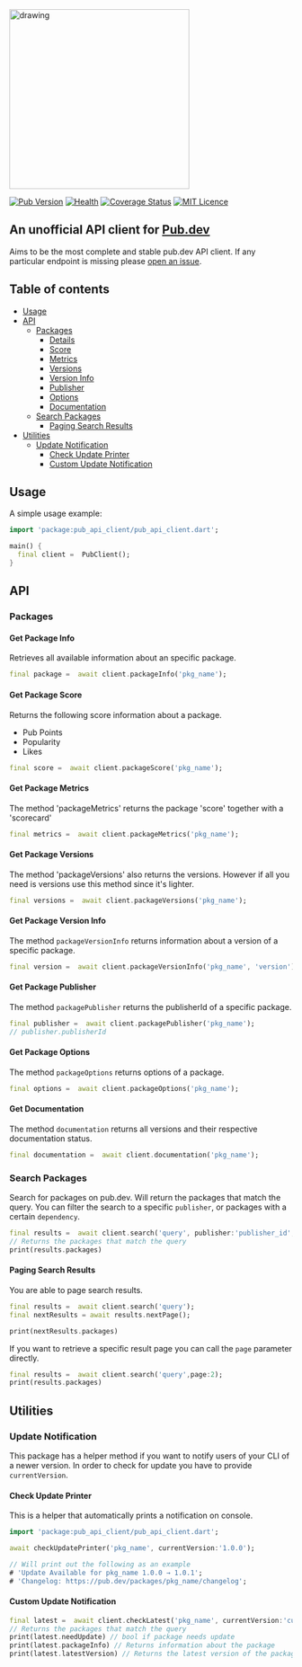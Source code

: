<img src="https://github.com/leoafarias/pub_api_client/blob/main/assets/logo.png?raw=true" alt="drawing" width="320"/>

[![Pub Version](https://img.shields.io/pub/v/pub_api_client?label=version&style=flat-square)](https://pub.dev/packages/pub_api_client/changelog) [![Health](https://img.shields.io/badge/dynamic/json?color=blue&label=health&query=pub_points&url=http://www.pubscore.gq/pub-points?package=pub_api_client&style=flat-square)](https://pub.dev/packages/pub_api_client/score) [![Coverage Status](https://coveralls.io/repos/github/leoafarias/pub_api_client/badge.svg?branch=main)](https://coveralls.io/github/leoafarias/pub_api_client?branch=main) [![MIT Licence](https://img.shields.io/github/license/leoafarias/pub_api_client?style=flat-square&longCache=true)](https://opensource.org/licenses/mit-license.php)

## An unofficial API client for [Pub.dev](https://www.pub.dev)

Aims to be the most complete and stable pub.dev API client. If any particular endpoint is missing please [open an issue](https://github.com/leoafarias/pub_api_client/issues).

## Table of contents

- [Usage](#usage)
- [API](#api)
  - [Packages](#packages)
    - [Details](#get-package-info)
    - [Score](#get-package-score)
    - [Metrics](#get-package-metrics)
    - [Versions](#get-package-versions)
    - [Version Info](#get-package-version-info)
    - [Publisher](#get-package-publisher)
    - [Options](#get-package-options)
    - [Documentation](#get-documentation)
  - [Search Packages](#search-packages)
    - [Paging Search Results](#paging-search-results)
- [Utilities](#utilities)
  - [Update Notification](#update-notification)
    - [Check Update Printer](#check-update-printer)
    - [Custom Update Notification](#custom-update-notification)

## Usage

A simple usage example:

```dart
import 'package:pub_api_client/pub_api_client.dart';

main() {
  final client =  PubClient();
}
```

## API

### Packages

#### Get Package Info

Retrieves all available information about an specific package.

```dart
final package =  await client.packageInfo('pkg_name');
```

#### Get Package Score

Returns the following score information about a package.

- Pub Points
- Popularity
- Likes

```dart
final score =  await client.packageScore('pkg_name');
```

#### Get Package Metrics

The method 'packageMetrics' returns the package 'score' together with a 'scorecard'

```dart
final metrics =  await client.packageMetrics('pkg_name');
```

#### Get Package Versions

The method 'packageVersions' also returns the versions. However if all you need is versions use this method since it's lighter.

```dart
final versions =  await client.packageVersions('pkg_name');
```

#### Get Package Version Info

The method `packageVersionInfo` returns information about a version of a specific package.

```dart
final version =  await client.packageVersionInfo('pkg_name', 'version');
```

#### Get Package Publisher

The method `packagePublisher` returns the publisherId of a specific package.

```dart
final publisher =  await client.packagePublisher('pkg_name');
// publisher.publisherId
```

#### Get Package Options

The method `packageOptions` returns options of a package.

```dart
final options =  await client.packageOptions('pkg_name');
```

#### Get Documentation

The method `documentation` returns all versions and their respective documentation status.

```dart
final documentation =  await client.documentation('pkg_name');
```

### Search Packages

Search for packages on pub.dev. Will return the packages that match the query. You can filter the search to a specific `publisher`, or packages with a certain `dependency`.

```dart
final results =  await client.search('query', publisher:'publisher_id', dependency:'dependency_name');
// Returns the packages that match the query
print(results.packages)
```

#### Paging Search Results

You are able to page search results.

```dart
final results =  await client.search('query');
final nextResults = await results.nextPage();

print(nextResults.packages)
```

If you want to retrieve a specific result page you can call the `page` parameter directly.

```dart
final results =  await client.search('query',page:2);
print(results.packages)
```

## Utilities

### Update Notification

This package has a helper method if you want to notify users of your CLI of a newer version. In order to check for update you have to provide `currentVersion`.

#### Check Update Printer

This is a helper that automatically prints a notification on console.

```dart
import 'package:pub_api_client/pub_api_client.dart';

await checkUpdatePrinter('pkg_name', currentVersion:'1.0.0');

// Will print out the following as an example
# 'Update Available for pkg_name 1.0.0 → 1.0.1';
# 'Changelog: https://pub.dev/packages/pkg_name/changelog';
```

#### Custom Update Notification

```dart
final latest =  await client.checkLatest('pkg_name', currentVersion:'current_version');
// Returns the packages that match the query
print(latest.needUpdate) // bool if package needs update
print(latest.packageInfo) // Returns information about the package
print(latest.latestVersion) // Returns the latest version of the package.
```
